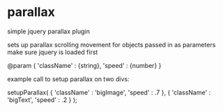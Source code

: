 parallax
========

simple jquery parallax plugin

sets up parallax scrolling movement 
for objects passed in as parameters
make sure jquery is loaded first

@param {
     'className' : {string},
     'speed'     : {number}
}
 
 
example call to setup parallax on two divs:
 
setupParallax(
	{
		'className'	: 'bigImage',
		'speed'		: .7
	},
	{
		'className'	: 'bigText',
		'speed'		: .2
	}
);